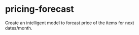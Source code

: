 # pricing-forecast

Create an intelligent model to forcast price of the items for next dates/month.
